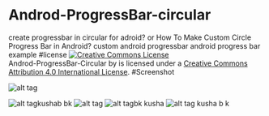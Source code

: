 # Androd-ProgressBar-circular 
create progressbar in circular for adroid? or 
How To Make  Custom Circle Progress Bar in Android?
custom android progressbar
android progress bar example
#license
<a rel="license" href="http://creativecommons.org/licenses/by/4.0/"><img alt="Creative Commons License" style="border-width:0" src="https://i.creativecommons.org/l/by/4.0/88x31.png" /></a><br /><span xmlns:dct="http://purl.org/dc/terms/" property="dct:title">Androd-ProgressBar-Circular</span> by <span xmlns:cc="http://creativecommons.org/ns#" property="cc:attributionName"></span> is licensed under a <a rel="license" href="http://creativecommons.org/licenses/by/4.0/">Creative Commons Attribution 4.0 International License</a>.
#Screenshot

![alt tag](https://github.com/kusha-b-k/Androd-ProgressBar-Circulear/blob/master/screenshot/kushabk.png)

![alt tag](https://github.com/kusha-b-k/Androd-ProgressBar-Circulear/blob/master/screenshot/kushabk2.png)kushab bk
 ![alt tag](https://github.com/kusha-b-k/Androd-ProgressBar-Circulear/blob/master/screenshot/kushabk3.png)
![alt tag](https://github.com/kusha-b-k/Androd-ProgressBar-Circulear/blob/master/screenshot/kushabk4.png)bk kusha
![alt tag](https://github.com/kusha-b-k/Androd-ProgressBar-Circulear/blob/master/screenshot/kushabk5.png)
kusha b k






    
